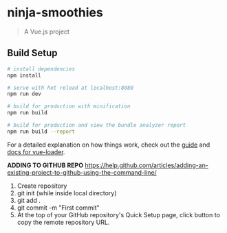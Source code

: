 # ninja-smoothies

> A Vue.js project

## Build Setup

``` bash
# install dependencies
npm install

# serve with hot reload at localhost:8080
npm run dev

# build for production with minification
npm run build

# build for production and view the bundle analyzer report
npm run build --report
```

For a detailed explanation on how things work, check out the [guide](http://vuejs-templates.github.io/webpack/) and [docs for vue-loader](http://vuejs.github.io/vue-loader).


**ADDING TO GITHUB REPO**
https://help.github.com/articles/adding-an-existing-project-to-github-using-the-command-line/

1. Create repository
2. git init (while inside local directory)
3. git add .
4. git commit -m "First commit"
5. At the top of your GitHub repository's Quick Setup page, click button to copy the remote repository URL.